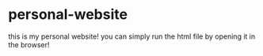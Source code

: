 # personal-website

this is my personal website! you can simply run the html file by opening it in the browser!
